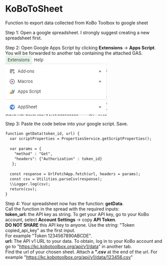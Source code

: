 # KoBoToSheet
Function to export data collected from KoBo Toolbox to google sheet

Step 1:
Open a google spreadsheet.
I strongly suggest creating a new spreadsheet first.


Step 2:
Open Google Apps Script by clicking **Extensions** -> **Apps Script**.
You will be forwarded to another tab containing the attached GAS.
![](extension.jpg)

Step 3:
Paste the code below into your google script. Save.

```{js}
function getData(token_id, url) {
  var scriptProperties = PropertiesService.getScriptProperties();

  var params = {
    "method" : "Get",
    "headers": {"Authorization" : token_id}
   };
  
  const response = UrlFetchApp.fetch(url, headers = params);
  const csv = Utilities.parseCsv(response);
  \\Logger.log(csv);
  return(csv);
}
```

Step 4:
Your spreadsheet now has the function: **getData**.\
Call the function in the spread with the required inputs:\
**token_url:** the API key as string. To get your API key, go to your KoBo account, select **Account Settings** -> copy **API Token**. \
                                    **DO NOT SHARE** this API key to anyone. Use the string: "Token copied_api_key" as the first input. \
                                      For example "Token 1234567890ABCDE". \
**url:** The API v1 URL to your data. To obtain, log in to your KoBo account and go to "https://kc.kobotoolbox.org/api/v1/data" in another tab. \
                                      Find the url of your chosen sheet. Attach a **".csv** at the end of the url. For example "https://kc.kobotoolbox.org/api/v1/data/123456.csv"
                                  
                                  
                                  




